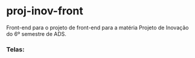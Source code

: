 # proj-inov-front

Front-end para o projeto de front-end para a matéria Projeto de Inovação do 6º semestre de ADS.

### Telas:
